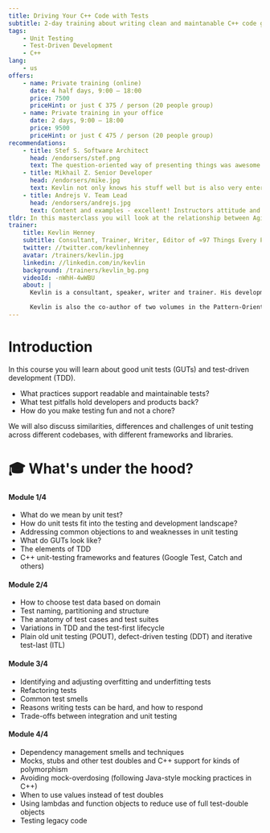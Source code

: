 ```yaml
---
title: Driving Your C++ Code with Tests
subtitle: 2-day training about writing clean and maintanable C++ code guided by tests.
tags:
    - Unit Testing
    - Test-Driven Development
    - C++
lang: 
    - us
offers:
    - name: Private training (online)
      date: 4 half days, 9:00 – 18:00
      price: 7500
      priceHint: or just € 375 / person (20 people group)
    - name: Private training in your office
      date: 2 days, 9:00 – 18:00
      price: 9500
      priceHint: or just € 475 / person (20 people group)
recommendations:
    - title: Stef S. Software Architect
      head: /endorsers/stef.png
      text: The question-oriented way of presenting things was awesome. Got a lot of food for thought. Thanks for the invaluable experience.
    - title: Mikhail Z. Senior Developer
      head: /endorsers/mike.jpg
      text: Kevlin not only knows his stuff well but is also very entertaining. Content and exercises were great. My team and I learned a lot.
    - title: Andrejs V. Team Lead
      head: /endorsers/andrejs.jpg
      text: Content and examples - excellent! Instructors attitude and support - excellent!
tldr: In this masterclass you will look at the relationship between Agile processes and good architecture, taking in development process models, architectural styles, requirements techniques, sufficient modeling techniques, design patterns, and testing practices.
trainer:
    title: Kevlin Henney
    subtitle: Consultant, Trainer, Writer, Editor of «97 Things Every Programmer Should Know»
    twitter: //twitter.com/kevlinhenney
    avatar: /trainers/kevlin.jpg
    linkedin: //linkedin.com/in/kevlin
    background: /trainers/kevlin_bg.png
    videoId: -nWhH-4wWBU
    about: |
      Kevlin is a consultant, speaker, writer and trainer. His development interests are in patterns, programming, practice and process. He has been a columnist for a number of magazines and online publications including: The Register, Better Software, Java Report, CUJ, and C++ Report.

      Kevlin is also the co-author of two volumes in the Pattern-Oriented Software Architecture series: A Pattern Language for Distributed Computing and On Patterns and Pattern Languages. He also contributed to 97 Things Every Software Architect Should Know.
---
```


# Introduction

In this course you will learn about good unit tests (GUTs) and test-driven development (TDD). 

- What practices support readable and maintainable tests? 
- What test pitfalls hold developers and products back? 
- How do you make testing fun and not a chore? 

We will also discuss similarities, differences and challenges of unit testing across different codebases, with different frameworks and libraries.

# 🎓 What's under the hood?

#### Module 1/4
- What do we mean by unit test?
- How do unit tests fit into the testing and development landscape?
- Addressing common objections to and weaknesses in unit testing
- What do GUTs look like?
- The elements of TDD
- C++ unit-testing frameworks and features (Google Test, Catch and others)

#### Module 2/4
- How to choose test data based on domain
- Test naming, partitioning and structure
- The anatomy of test cases and test suites
- Variations in TDD and the test-first lifecycle
- Plain old unit testing (POUT), defect-driven testing (DDT) and iterative test-last (ITL)

#### Module 3/4
- Identifying and adjusting overfitting and underfitting tests
- Refactoring tests
- Common test smells
- Reasons writing tests can be hard, and how to respond
- Trade-offs between integration and unit testing


#### Module 4/4
- Dependency management smells and techniques
- Mocks, stubs and other test doubles and C++ support for kinds of polymorphism
- Avoiding mock-overdosing (following Java-style mocking practices in C++)
- When to use values instead of test doubles
- Using lambdas and function objects to reduce use of full test-double objects
- Testing legacy code

